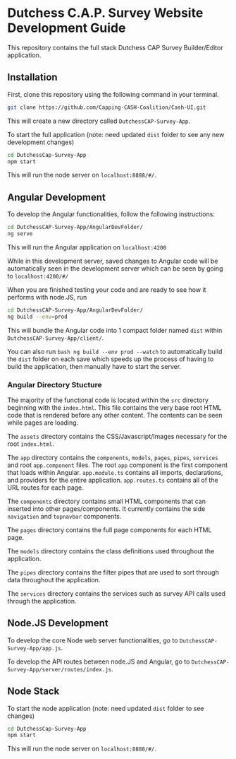 # Dutchess C.A.P. Survey Website Development Guide

This repository contains the full stack Dutchess CAP Survey Builder/Editor application.

## Installation

First, clone this repository using the following command in your terminal.

```bash
git clone https://github.com/Capping-CASH-Coalition/Cash-UI.git
```
This will create a new directory called `DutchessCAP-Survey-App`.

To start the full application (note: need updated `dist` folder to see any new development changes) 

```bash
cd DutchessCap-Survey-App
npm start
```

This will run the node server on `localhost:8888/#/`.

## Angular Development

To develop the Angular functionalities, follow the following instructions:

```bash
cd DutchessCAP-Survey-App/AngularDevFolder/
ng serve
```

This will run the Angular application on `localhost:4200`

While in this development server, saved changes to Angular code will be automatically seen in the development server which can be seen by going to `localhost:4200/#/`

When you are finished testing your code and are ready to see how it performs with node.JS, run

```bash
cd DutchessCAP-Survey-App/AngularDevFolder/
ng build --env=prod
```

This will bundle the Angular code into 1 compact folder named `dist` within `DutchessCAP-Survey-App/client/`.

You can also run `bash ng build --env prod --watch` to automatically build the `dist` folder on each save which speeds up the process of having to build the application, then manually have to start the server.

### Angular Directory Stucture

The majority of the functional code is located within the `src` directory beginning with the `index.html`. This file contains the very base root HTML code that is rendered before any other content. The contents can be seen while pages are loading.

The `assets` directory contains the CSS/Javascript/Images necessary for the root `index.html`.

The `app` directory contains the `components`, `models`, `pages`, `pipes`, `services` and root `app.component` files. The root `app` component is the first component that loads within Angular. `app.module.ts` contains all imports, declarations, and providers for the entire application. `app.routes.ts` contains all of the URL routes for each page.

The `components` directory contains small HTML components that can inserted into other pages/components. It currently contains the side `navigation` and `topnavbar` components.

The `pages` directory contains the full page components for each HTML page.

The `models` directory contains the class definitions used throughout the application.

The `pipes` directory contains the filter pipes that are used to sort through data throughout the application.

The `services` directory contains the services such as survey API calls used through the application.

## Node.JS Development

To develop the core Node web server functionalities, go to `DutchessCAP-Survey-App/app.js`.

To develop the API routes between node.JS and Angular, go to `DutchessCAP-Survey-App/server/routes/index.js`.

## Node Stack

To start the node application (note: need updated `dist` folder to see changes) 

```bash
cd DutchessCap-Survey-App
npm start
```

This will run the node server on `localhost:8888/#/`.
